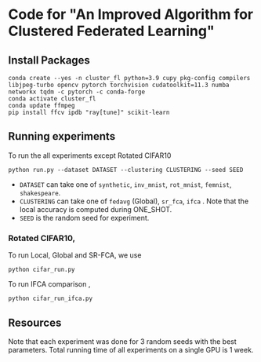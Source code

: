 # Code for  "An Improved Algorithm for Clustered Federated Learning"


 
## Install Packages
```
conda create --yes -n cluster_fl python=3.9 cupy pkg-config compilers libjpeg-turbo opencv pytorch torchvision cudatoolkit=11.3 numba networkx tqdm -c pytorch -c conda-forge
conda activate cluster_fl
conda update ffmpeg
pip install ffcv ipdb "ray[tune]" scikit-learn
```

## Running experiments
To run the all experiments except Rotated CIFAR10

```
python run.py --dataset DATASET --clustering CLUSTERING --seed SEED
```
 - `DATASET` can take one of `synthetic`, `inv_mnist`, `rot_mnist`, `femnist`, `shakespeare`.
 - `CLUSTERING` can take one of `fedavg` (Global), `sr_fca`, `ifca` . Note that the local accuracy is computed during ONE_SHOT.
 - `SEED` is the random seed for experiment.

###  Rotated CIFAR10,
To run Local, Global and SR-FCA, we use
```
python cifar_run.py
```
To run IFCA comparison ,
```
python cifar_run_ifca.py
```

## Resources 
Note that each experiment was done for 3 random seeds with the best parameters. Total running time of all experiments on a single GPU is 1 week.
